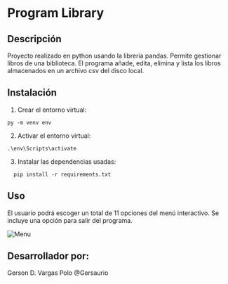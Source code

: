 # Program Library

## Descripción
Proyecto realizado en python usando la librería pandas. Permite gestionar libros de una biblioteca. El programa añade, edita, elimina y lista los libros almacenados en un archivo csv del disco local.

## Instalación
1. Crear el entorno virtual:
```
py -m venv env
```
2. Activar el entorno virtual:
```
.\env\Scripts\activate
```
3. Instalar las dependencias usadas:
```
  pip install -r requirements.txt
```
## Uso
El usuario podrá escoger un total de 11 opciones del menú interactivo. Se incluye una opción para salir del programa. 

![Menu](https://user-images.githubusercontent.com/113312690/228149116-e45d6d4b-c42b-4f2b-8b41-82960994adba.JPG)

## Desarrollador por:
Gerson D. Vargas Polo @Gersaurio
